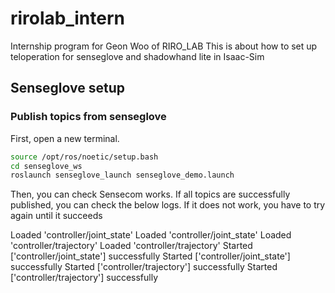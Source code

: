 # rirolab_intern
Internship program for Geon Woo of RIRO_LAB
This is about how to set up teloperation for senseglove and shadowhand lite in Isaac-Sim



## Senseglove setup

### Publish topics from senseglove
First, open a new terminal.
```bash
source /opt/ros/noetic/setup.bash
cd senseglove_ws
roslaunch senseglove_launch senseglove_demo.launch
```

Then, you can check Sensecom works. If all topics are successfully published, you can check the below logs. If it does not work, you have to try again until it succeeds

Loaded 'controller/joint_state'
Loaded 'controller/joint_state'
Loaded 'controller/trajectory'
Loaded 'controller/trajectory'
Started ['controller/joint_state'] successfully
Started ['controller/joint_state'] successfully
Started ['controller/trajectory'] successfully
Started ['controller/trajectory'] successfully

 
